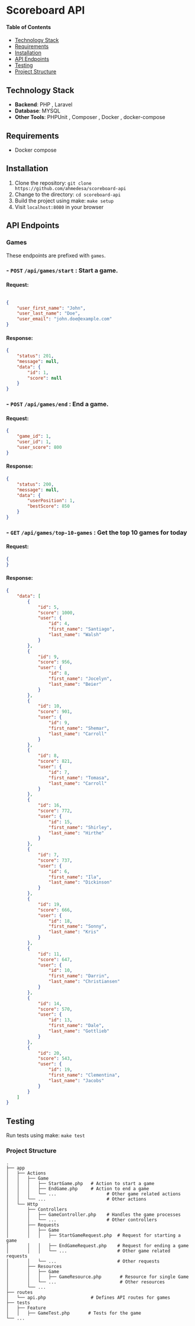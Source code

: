 # Scoreboard API

#### Table of Contents

- [Technology Stack](#Technology-Stack)
- [Requirements](#Requirements)
- [Installation](#installation)
- [API Endpoints](#api-endpoints)
- [Testing](#testing)
- [Project Structure](#Project-Structure)


## Technology Stack

- **Backend**: PHP , Laravel
- **Database**: MYSQL
- **Other Tools**: PHPUnit , Composer , Docker , docker-compose

## Requirements

- Docker compose


## Installation

1. Clone the repository: `git clone https://github.com/ahmedesa/scoreboard-api`
2. Change to the directory: `cd scoreboard-api`
3. Build the project using make: `make setup`
4. Visit `localhost:8080` in your browser

## API Endpoints

### Games

These endpoints are prefixed with `games`.

### - `POST` `/api/games/start` : Start a game.

#### Request:

```json

{
    "user_first_name": "John",
    "user_last_name": "Doe",
    "user_email": "john.doe@example.com"
}

```

#### Response:

```json
{
    "status": 201,
    "message": null,
    "data": {
        "id": 1,
        "score": null
    }
}


```

### - `POST` `/api/games/end` : End a game.

#### Request:

```json
{
    "game_id": 1,
    "user_id": 1,
    "user_score": 800
}
```

#### Response:

```json
{
    "status": 200,
    "message": null,
    "data": {
        "userPosition": 1,
        "bestScore": 850
    }
}
```

### - `GET` `/api/games/top-10-games` : Get the top 10 games for today

#### Request:

```json
{
}
```

#### Response:

```json
{
    "data": [
        {
            "id": 5,
            "score": 1000,
            "user": {
                "id": 4,
                "first_name": "Santiago",
                "last_name": "Walsh"
            }
        },
        {
            "id": 9,
            "score": 956,
            "user": {
                "id": 8,
                "first_name": "Jocelyn",
                "last_name": "Beier"
            }
        },
        {
            "id": 10,
            "score": 901,
            "user": {
                "id": 9,
                "first_name": "Shemar",
                "last_name": "Carroll"
            }
        },
        {
            "id": 8,
            "score": 821,
            "user": {
                "id": 7,
                "first_name": "Tomasa",
                "last_name": "Carroll"
            }
        },
        {
            "id": 16,
            "score": 772,
            "user": {
                "id": 15,
                "first_name": "Shirley",
                "last_name": "Hirthe"
            }
        },
        {
            "id": 7,
            "score": 737,
            "user": {
                "id": 6,
                "first_name": "Ila",
                "last_name": "Dickinson"
            }
        },
        {
            "id": 19,
            "score": 666,
            "user": {
                "id": 18,
                "first_name": "Sonny",
                "last_name": "Kris"
            }
        },
        {
            "id": 11,
            "score": 647,
            "user": {
                "id": 10,
                "first_name": "Darrin",
                "last_name": "Christiansen"
            }
        },
        {
            "id": 14,
            "score": 570,
            "user": {
                "id": 13,
                "first_name": "Dale",
                "last_name": "Gottlieb"
            }
        },
        {
            "id": 20,
            "score": 543,
            "user": {
                "id": 19,
                "first_name": "Clementina",
                "last_name": "Jacobs"
            }
        }
    ]
}
```

## Testing

Run tests using make: `make test`

### Project Structure

```
.
├── app
│   ├── Actions
│   │   ├── Game
│   │   │   ├── StartGame.php   # Action to start a game
│   │   │   ├── EndGame.php     # Action to end a game
│   │   │   └── ...                   # Other game related actions
│   │   └── ...                       # Other actions
│   └── Http
│       ├── Controllers
│       │   ├── GameController.php    # Handles the game processes
│       │   └── ...                   # Other controllers
│       ├── Requests
│       │   ├── Game
│       │   │   ├── StartGameRequest.php  # Request for starting a game
│       │   │   ├── EndGameRequest.php    # Request for ending a game
│       │   │   └── ...                   # Other game related requests
│       │   └── ...                       # Other requests
│       ├── Resources
│       │   ├── Game
│       │   │   ├── GameResource.php       # Resource for single Game
│       │   └── ...                        # Other resources
│       └── ...
├── routes
│   └── api.php                 # Defines API routes for games
├── tests
│   ├── Feature
│   │   ├── GameTest.php       # Tests for the game
└── ...
```
